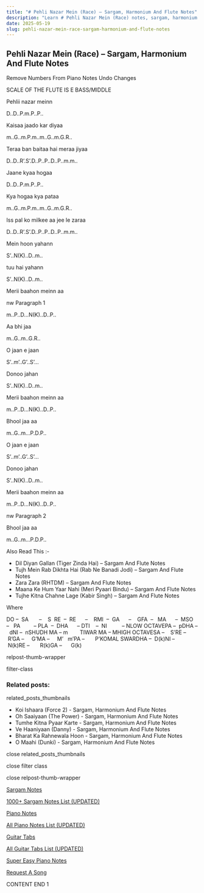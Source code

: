 ```yaml
---
title: "# Pehli Nazar Mein (Race) – Sargam, Harmonium And Flute Notes"
description: "Learn # Pehli Nazar Mein (Race) notes, sargam, harmonium notations and flute notes. Easy step-by-step tutorial for beginners."
date: 2025-05-19
slug: pehli-nazar-mein-race-sargam-harmonium-and-flute-notes
---
```


## Pehli Nazar Mein (Race) – Sargam, Harmonium And Flute Notes

Remove Numbers From Piano Notes
Undo Changes

SCALE OF THE FLUTE IS E BASS/MIDDLE

Pehlii nazar meinn

D..D..P.m.P..P..

Kaisaa jaado kar diyaa

m..G..m.P.m..m..G..m.G.R..

Teraa ban baitaa hai meraa jiyaa

D..D..R’.S’.D..P..P..D..P..m.m..

Jaane kyaa hogaa

D..D..P.m.P..P..

Kya hogaa kya pataa

m..G..m.P.m..m..G..m.G.R..

Iss pal ko milkee aa jee le zaraa

D..D..R’.S’.D..P..P..D..P..m.m..

Mein hoon yahann

S’..N(K)..D..m..

tuu hai yahann

S’..N(K)..D..m..

Merii baahon meinn aa

nw Paragraph 1

m..P..D…N(K)..D..P..

Aa bhi jaa

m..G..m..G.R..

O jaan e jaan

S’..m’..G’..S’…

Donoo jahan

S’..N(K)..D..m..

Merii baahon meinn aa

m..P..D…N(K)..D..P..

Bhool jaa aa

m..G..m…P.D.P..

O jaan e jaan

S’..m’..G’..S’…

Donoo jahan

S’..N(K)..D..m..

Merii baahon meinn aa

m..P..D…N(K)..D..P..

nw Paragraph 2

Bhool jaa aa

m..G..m…P.D.P..

Also Read This :-

* Dil Diyan Gallan (Tiger Zinda Hai) – Sargam And Flute Notes
* Tujh Mein Rab Dikhta Hai (Rab Ne Banadi Jodi) – Sargam And Flute Notes
* Zara Zara (RHTDM) – Sargam And Flute Notes
* Maana Ke Hum Yaar Nahi (Meri Pyaari Bindu) – Sargam And Flute Notes
* Tujhe Kitna Chahne Lage (Kabir Singh) – Sargam And Flute Notes

Where

DO –  SA       –    S  RE  –  RE      –    RMI  –  GA      –    GFA  –   MA      –  MSO  –   PA         – PLA  –  DHA      – DTI    –  NI          – NLOW OCTAVEPA –  pDHA –  dNI –  nSHUDH MA – m        TIWAR MA – MHIGH OCTAVESA –    S’RE –     R’GA –     G’MA –     M’   m’PA –       P’KOMAL SWARDHA –  D(k)NI –       N(k)RE –       R(k)GA –      G(k)

relpost-thumb-wrapper

filter-class

### Related posts:

related_posts_thumbnails

* Koi Ishaara (Force 2) - Sargam, Harmonium And Flute Notes
* Oh Saaiyaan (The Power) - Sargam, Harmonium And Flute Notes
* Tumhe Kitna Pyaar Karte - Sargam, Harmonium And Flute Notes
* Ve Haaniyaan (Danny) - Sargam, Harmonium And Flute Notes
* Bharat Ka Rahnewala Hoon - Sargam, Harmonium And Flute Notes
* O Maahi (Dunki) - Sargam, Harmonium And Flute Notes

close related_posts_thumbnails

close filter class

close relpost-thumb-wrapper

[Sargam Notes](/sargam-notes.html)

[1000+ Sargam Notes List (UPDATED)](/all-songs-list-sargam-notes.html)

[Piano Notes](/piano-notes.html)

[All Piano Notes List (UPDATED)](/all-songs-list-piano-notes.html)

[Guitar Tabs](/guitar-tabs.html)

[All Guitar Tabs List (UPDATED)](/all-songs-list-guitar-tabs.html)

[Super Easy Piano Notes](https://studywall.in/)

[Request A Song](/request-a-song.html)

CONTENT END 1

